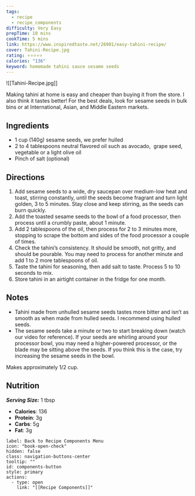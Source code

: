 ```yaml
---
tags:
  - recipe
  - recipe_components
difficulty: Very Easy
prepTime: 10 mins
cookTime: 5 mins
link: https://www.inspiredtaste.net/26901/easy-tahini-recipe/
cover: Tahini-Recipe.jpg
rating: ⭐️⭐️⭐️⭐️⭐️
calories: "136"
keyword: homemade tahini sauce sesame seeds
---
```


![[Tahini-Recipe.jpg]]

Making tahini at home is easy and cheaper than buying it from the store. I also think it tastes better! For the best deals, look for sesame seeds in bulk bins or at International, Asian, and Middle Eastern markets.

## Ingredients
- 1 cup (140g) sesame seeds, we prefer hulled
- 2 to 4 tablespoons neutral flavored oil such as avocado,  grape seed, vegetable or a light olive oil
- Pinch of salt (optional)


## Directions
1. Add sesame seeds to a wide, dry saucepan over medium-low heat and toast, stirring constantly, until the seeds become fragrant and turn light golden, 3 to 5 minutes. Stay close and keep stirring, as the seeds can burn quickly.
2. Add the toasted sesame seeds to the bowl of a food processor, then process until a crumbly paste, about 1 minute.
3. Add 2 tablespoons of the oil, then process for 2 to 3 minutes more, stopping to scrape the bottom and sides of the food processor a couple of times.
4. Check the tahini’s consistency. It should be smooth, not gritty, and should be pourable. You may need to process for another minute and add 1 to 2 more tablespoons of oil.
5. Taste the tahini for seasoning, then add salt to taste. Process 5 to 10 seconds to mix.
6. Store tahini in an airtight container in the fridge for one month.

## Notes
- Tahini made from unhulled sesame seeds tastes more bitter and isn’t as smooth as when made from hulled seeds. I recommend using hulled seeds.
- The sesame seeds take a minute or two to start breaking down (watch our video for reference). If your seeds are whirling around your processor bowl, you may need a higher-powered processor, or the blade may be sitting above the seeds. If you think this is the case, try increasing the sesame seeds in the bowl.

Makes approximately 1/2 cup.
## Nutrition
***Serving Size:*** 1 tbsp
- **Calories**: 136
- **Protein**: 3g
- **Carbs**: 5g
- **Fat**: 3g


```meta-bind-button
label: Back to Recipe Components Menu
icon: "book-open-check"
hidden: false
class: navigation-buttons-center
tooltip: ""
id: components-button
style: primary
actions:
  - type: open
    link: "[[Recipe Components]]"
```
 
